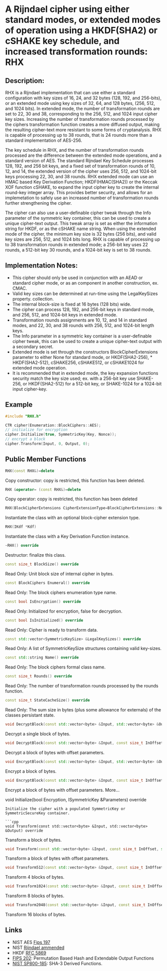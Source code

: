 # A Rijndael cipher using either standard modes, or extended modes of operation using a HKDF(SHA2) or cSHAKE key schedule, and increased transformation rounds: RHX

## Description:
RHX is a Rijndael implementation that can use either a standard configuration with key sizes of 16, 24, and 32 bytes (128, 192, and 256-bits), or an extended mode using key sizes of 32, 64, and 128 bytes, (256, 512, and 1024 bits). 
In extended mode, the number of transformation rounds are set to 22, 30 and 38, corresponding to the 256, 512, and 1024 input cipher key sizes. 
Increasing the number of transformation rounds processed by the ciphers transformation function creates a more diffused output, making the resulting cipher-text more resistant to some forms of cryptanalysis. 
RHX is capable of processing up to 38 rounds, that is 24 rounds more than a standard implementation of AES-256. 
 
The key schedule in RHX, and the number of transformation rounds processed are the difference between the extended mode operations, and a standard version of AES. The standard Rijndael Key Schedule processes 128, 192, and 256 bit keys, and a fixed set of transformation rounds of 10, 12, and 14, the extended version of the cipher uses 256, 512, and 1024-bit keys processing 22, 30, and 38 rounds. 
RHX extended mode can use an HMAC based Key Derivation Function; HKDF(HMAC(SHA2)) or the Keccak XOF function cSHAKE, to expand the input cipher key to create the internal round-key integer array. 
This provides better security, and allows for an implemetation to safely use an increased number of transformation rounds further strengthening the cipher. 

The cipher can also use a user-definable cipher tweak through the Info parameter of the symmetric key container, this can be used to create a unique cipher-text output. 
This tweak array is set as either the information string for HKDF, or as the cSHAKE name string.
When using the extended mode of the cipher, the minimum key size is 32 bytes (256 bits), and valid key sizes are 256, 512, and 1024 bits long. 
RHX is capable of processing up to 38 transformation rounds in extended mode; a 256-bit key uses 22 rounds, a 512-bit key 30 rounds, and a 1024-bit key is set to 38 rounds.


## Implementation Notes:
* This cipher should only be used in conjunction with an AEAD or standard cipher mode, or as an component in another construction, ex. CMAC. 
* Valid key sizes can be determined at run-time using the LegalKeySizes property. collection. 
* The internal block-size is fixed at 16 bytes (128 bits) wide. 
* The cipher can process 128, 192, and 256-bit keys in standard mode, and 256, 512, and 1024-bit keys in extended mode. 
* Transformation rounds assignments are 10, 12, and 14 in standard modes, and 22, 30, and 38 rounds with 256, 512, and 1024-bit length keys. 
* The Info parameter in a symmetric key container is a user-definable cipher tweak, this can be used to create a unique cipher-text output with a secondary secret. 
* Extended mode is set through the constructors BlockCipherExtensions parameter to either None for standard mode, or HKDF(SHA2-256), * HKDF(SHA2-512), cSHAKE256, cSHAKE512, or cSHAKE1024 for extended mode operation. 
* It is recommended that in extended mode, the key expansion functions security match the key size used; ex. with a 256-bit key use SHAKE-256, or HKDF(SHA2-512) for a 512-bit key, or SHAKE-1024 for a 1024-bit input cipher-key. 

## Example
```cpp
#include "RHX.h"

CTR cipher(Enumeration::BlockCiphers::AES);
// initialize for encryption
cipher.Initialize(true, SymmetricKey(Key, Nonce));
// encrypt a block
cipher.Transform(Input, 0, Output, 0);
```
       
## Public Member Functions

```cpp
RHX(const RHX&)=delete
```
Copy constructor: copy is restricted, this function has been deleted.

```cpp
RHX &operator= (const RHX&)=delete
```
Copy operator: copy is restricted, this function has been deleted
 
```cpp
RHX(BlockCipherExtensions CipherExtensionType=BlockCipherExtensions::None)
```
Instantiate the class with an optional block-cipher extension type.
 
```cpp
RHX(IKdf *Kdf)
```
Instantiate the class with a Key Derivation Function instance.
 
```cpp
~RHX() override
```
Destructor: finalize this class.

```cpp
const size_t BlockSize() override
```
Read Only: Unit block size of internal cipher in bytes.

```cpp
const BlockCiphers Enumeral() override
```
Read Only: The block ciphers enumeration type name.

```cpp
const bool IsEncryption() override
```
Read Only: Initialized for encryption, false for decryption.

```cpp
const bool IsInitialized() override
```
Read Only: Cipher is ready to transform data.

```cpp
const std::vector<SymmetricKeySize> &LegalKeySizes() override
```
Read Only: A list of SymmetricKeySize structures containing valid key-sizes.

```cpp
const std::string Name() override
```
Read Only: The block ciphers formal class name.

```cpp
const size_t Rounds() override
```
Read Only: The number of transformation rounds processed by the rounds function.

```cpp
const size_t StateCacheSize() override
```
Read Only: The sum size in bytes (plus some allowance for externals) of the classes persistant state.

```cpp
void DecryptBlock(const std::vector<byte> &Input, std::vector<byte> &Output) override
```
Decrypt a single block of bytes.

```cpp
void DecryptBlock(const std::vector<byte> &Input, const size_t InOffset, std::vector<byte> &Output, const size_t OutOffset) override
```
Decrypt a block of bytes with offset parameters.

```cpp
void EncryptBlock(const std::vector<byte> &Input, std::vector<byte> &Output) override
```
Encrypt a block of bytes.

```cpp
void EncryptBlock(const std::vector<byte> &Input, const size_t InOffset, std::vector<byte> &Output, const size_t OutOffset) override
```
Encrypt a block of bytes with offset parameters. More...
 
void 
Initialize(bool Encryption, ISymmetricKey &Parameters) override
```
Initialize the cipher with a populated SymmetricKey or SymmetricSecureKey container.

```cpp
void Transform(const std::vector<byte> &Input, std::vector<byte> &Output) override
```
Transform a block of bytes.

```cpp
void Transform(const std::vector<byte> &Input, const size_t InOffset, std::vector<byte> &Output, const size_t OutOffset) override
```
Transform a block of bytes with offset parameters.

```cpp
void Transform512(const std::vector<byte> &Input, const size_t InOffset, std::vector<byte> &Output, const size_t OutOffset) override
```
Transform 4 blocks of bytes.

```cpp
void Transform1024(const std::vector<byte> &Input, const size_t InOffset, std::vector<byte> &Output, const size_t OutOffset) override
```
Transform 8 blocks of bytes.

```cpp
void Transform2048(const std::vector<byte> &Input, const size_t InOffset, std::vector<byte> &Output, const size_t OutOffset) override
```
Transform 16 blocks of bytes.

## Links
* NIST AES [Fips 197](http://csrc.nist.gov/publications/fips/fips197/fips-197.pdf)
* NIST [Rijndael ammended](http://csrc.nist.gov/archive/aes/rijndael/Rijndael-ammended.pdf)
* HKDF [RFC 5869](http://tools.ietf.org/html/rfc5869)
* [FIPS 202](http://nvlpubs.nist.gov/nistpubs/FIPS/NIST.FIPS.202.pdf): Permutation Based Hash and Extendable Output Functions 
* [NIST SP800-185](http://nvlpubs.nist.gov/nistpubs/SpecialPublications/NIST.SP.800-185.pdf): SHA-3 Derived Functions. 
   
